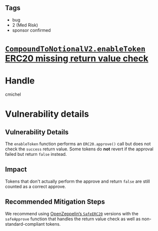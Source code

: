 ## Tags

- bug
- 2 (Med Risk)
- sponsor confirmed

# [`CompoundToNotionalV2.enableToken` ERC20 missing return value check](https://github.com/code-423n4/2021-08-notional-findings/issues/67) 

# Handle

cmichel


# Vulnerability details

## Vulnerability Details
The `enableToken` function performs an `ERC20.approve()` call but does not check the `success` return value.
Some tokens do **not** revert if the approval failed but return `false` instead.

## Impact
Tokens that don't actually perform the approve and return `false` are still counted as a correct approve.

## Recommended Mitigation Steps
We recommend using [OpenZeppelin’s `SafeERC20`](https://github.com/OpenZeppelin/openzeppelin-contracts/blob/release-v4.1/contracts/token/ERC20/utils/SafeERC20.sol#L74) versions with the `safeApprove` function that handles the return value check as well as non-standard-compliant tokens.

